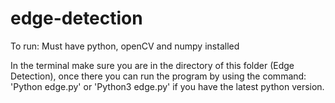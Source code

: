 # edge-detection

To run:
Must have python, openCV and numpy installed

In the terminal make sure you are in the directory of this folder (Edge Detection), once there you can run the program by using 
the command: 'Python edge.py' or 'Python3 edge.py' if you have the latest python version. 

